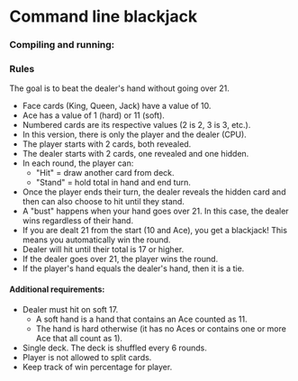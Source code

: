 # Command line blackjack

### Compiling and running:

### Rules
The goal is to beat the dealer's hand without going over 21.
- Face cards (King, Queen, Jack) have a value of 10.
- Ace has a value of 1 (hard) or 11 (soft).
- Numbered cards are its respective values (2 is 2, 3 is 3, etc.).
- In this version, there is only the player and the dealer (CPU).
- The player starts with 2 cards, both revealed.
- The dealer starts with 2 cards, one revealed and one hidden.
- In each round, the player can:
    - "Hit" = draw another card from deck.
    - "Stand" = hold total in hand and end turn.
- Once the player ends their turn, the dealer reveals the hidden card and then can also choose to hit until they stand.
- A "bust" happens when your hand goes over 21. In this case, the dealer wins regardless of their hand.
- If you are dealt 21 from the start (10 and Ace), you get a blackjack! This means you automatically win the round.
- Dealer will hit until their total is 17 or higher.
- If the dealer goes over 21, the player wins the round.
- If the player's hand equals the dealer's hand, then it is a tie.

#### Additional requirements:
- Dealer must hit on soft 17.
    - A soft hand is a hand that contains an Ace counted as 11.
    - The hand is hard otherwise (it has no Aces or contains one or more Ace that all count as 1).
- Single deck. The deck is shuffled every 6 rounds.
- Player is not allowed to split cards.
- Keep track of win percentage for player.

